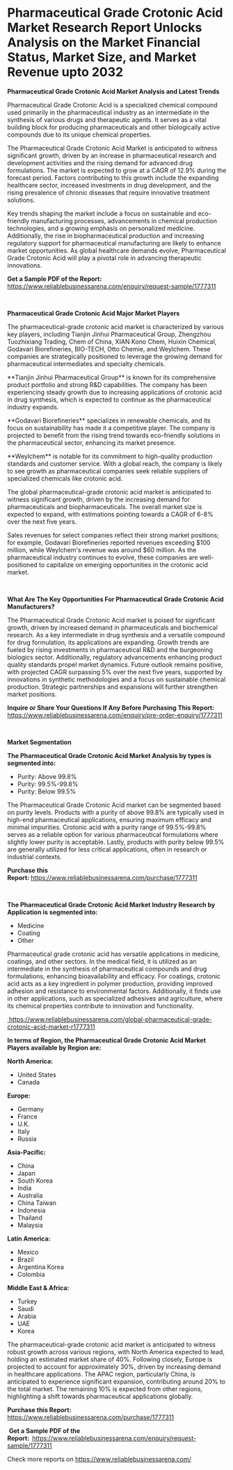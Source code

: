 <p><h1>Pharmaceutical Grade Crotonic Acid Market Research Report Unlocks Analysis on the Market Financial Status, Market Size, and Market Revenue upto 2032</h1></p><p><strong>Pharmaceutical Grade Crotonic Acid Market Analysis and Latest Trends</strong></p>
<p><p>Pharmaceutical Grade Crotonic Acid is a specialized chemical compound used primarily in the pharmaceutical industry as an intermediate in the synthesis of various drugs and therapeutic agents. It serves as a vital building block for producing pharmaceuticals and other biologically active compounds due to its unique chemical properties.</p><p>The Pharmaceutical Grade Crotonic Acid Market is anticipated to witness significant growth, driven by an increase in pharmaceutical research and development activities and the rising demand for advanced drug formulations. The market is expected to grow at a CAGR of 12.9% during the forecast period. Factors contributing to this growth include the expanding healthcare sector, increased investments in drug development, and the rising prevalence of chronic diseases that require innovative treatment solutions.</p><p>Key trends shaping the market include a focus on sustainable and eco-friendly manufacturing processes, advancements in chemical production technologies, and a growing emphasis on personalized medicine. Additionally, the rise in biopharmaceutical production and increasing regulatory support for pharmaceutical manufacturing are likely to enhance market opportunities. As global healthcare demands evolve, Pharmaceutical Grade Crotonic Acid will play a pivotal role in advancing therapeutic innovations.</p></p>
<p><strong>Get a Sample PDF of the Report:&nbsp;</strong> <a href="https://www.reliablebusinessarena.com/enquiry/request-sample/1777311?utm_campaign=3294&utm_medium=2&utm_source=Github&utm_content=ia&utm_term=03042025&utm_id=pharmaceutical-grade-crotonic-acid">https://www.reliablebusinessarena.com/enquiry/request-sample/1777311</a></p>
<p>&nbsp;</p>
<p><strong>Pharmaceutical Grade Crotonic Acid Major Market Players</strong></p>
<p><p>The pharmaceutical-grade crotonic acid market is characterized by various key players, including Tianjin Jinhui Pharmaceutical Group, Zhengzhou Tuozhixiang Trading, Chem of China, XIAN Kono Chem, Huixin Chemical, Godavari Biorefineries, BIO-TECH, Otto Chemie, and Weylchem. These companies are strategically positioned to leverage the growing demand for pharmaceutical intermediates and specialty chemicals.</p><p>**Tianjin Jinhui Pharmaceutical Group** is known for its comprehensive product portfolio and strong R&D capabilities. The company has been experiencing steady growth due to increasing applications of crotonic acid in drug synthesis, which is expected to continue as the pharmaceutical industry expands.</p><p>**Godavari Biorefineries** specializes in renewable chemicals, and its focus on sustainability has made it a competitive player. The company is projected to benefit from the rising trend towards eco-friendly solutions in the pharmaceutical sector, enhancing its market presence.</p><p>**Weylchem** is notable for its commitment to high-quality production standards and customer service. With a global reach, the company is likely to see growth as pharmaceutical companies seek reliable suppliers of specialized chemicals like crotonic acid.</p><p>The global pharmaceutical-grade crotonic acid market is anticipated to witness significant growth, driven by the increasing demand for pharmaceuticals and biopharmaceuticals. The overall market size is expected to expand, with estimations pointing towards a CAGR of 6-8% over the next five years.</p><p>Sales revenues for select companies reflect their strong market positions; for example, Godavari Biorefineries reported revenues exceeding $100 million, while Weylchem's revenue was around $60 million. As the pharmaceutical industry continues to evolve, these companies are well-positioned to capitalize on emerging opportunities in the crotonic acid market.</p></p>
<p>&nbsp;</p>
<p><strong>What Are The Key Opportunities For Pharmaceutical Grade Crotonic Acid Manufacturers?</strong></p>
<p><p>The Pharmaceutical Grade Crotonic Acid market is poised for significant growth, driven by increased demand in pharmaceuticals and biochemical research. As a key intermediate in drug synthesis and a versatile compound for drug formulation, its applications are expanding. Growth trends are fueled by rising investments in pharmaceutical R&D and the burgeoning biologics sector. Additionally, regulatory advancements enhancing product quality standards propel market dynamics. Future outlook remains positive, with projected CAGR surpassing 5% over the next five years, supported by innovations in synthetic methodologies and a focus on sustainable chemical production. Strategic partnerships and expansions will further strengthen market positions.</p></p>
<p><strong>Inquire or Share Your Questions If Any Before Purchasing This Report:</strong> <a href="https://www.reliablebusinessarena.com/enquiry/pre-order-enquiry/1777311?utm_campaign=3294&utm_medium=2&utm_source=Github&utm_content=ia&utm_term=03042025&utm_id=pharmaceutical-grade-crotonic-acid">https://www.reliablebusinessarena.com/enquiry/pre-order-enquiry/1777311</a></p>
<p>&nbsp;</p>
<p><strong>Market Segmentation</strong></p>
<p><strong>The Pharmaceutical Grade Crotonic Acid Market Analysis by types is segmented into:</strong></p>
<p><ul><li>Purity: Above 99.8%</li><li>Purity: 99.5%-99.8%</li><li>Purity: Below 99.5%</li></ul></p>
<p><p>The Pharmaceutical Grade Crotonic Acid market can be segmented based on purity levels. Products with a purity of above 99.8% are typically used in high-end pharmaceutical applications, ensuring maximum efficacy and minimal impurities. Crotonic acid with a purity range of 99.5%-99.8% serves as a reliable option for various pharmaceutical formulations where slightly lower purity is acceptable. Lastly, products with purity below 99.5% are generally utilized for less critical applications, often in research or industrial contexts.</p></p>
<p><strong>Purchase this Report:&nbsp;</strong><a href="https://www.reliablebusinessarena.com/purchase/1777311?utm_campaign=3294&utm_medium=2&utm_source=Github&utm_content=ia&utm_term=03042025&utm_id=pharmaceutical-grade-crotonic-acid">https://www.reliablebusinessarena.com/purchase/1777311</a></p>
<p>&nbsp;</p>
<p><strong>The Pharmaceutical Grade Crotonic Acid Market Industry Research by Application is segmented into:</strong></p>
<p><ul><li>Medicine</li><li>Coating</li><li>Other</li></ul></p>
<p><p>Pharmaceutical grade crotonic acid has versatile applications in medicine, coatings, and other sectors. In the medical field, it is utilized as an intermediate in the synthesis of pharmaceutical compounds and drug formulations, enhancing bioavailability and efficacy. For coatings, crotonic acid acts as a key ingredient in polymer production, providing improved adhesion and resistance to environmental factors. Additionally, it finds use in other applications, such as specialized adhesives and agriculture, where its chemical properties contribute to innovation and functionality.</p></p>
<p><a href="https://www.reliablebusinessarena.com/global-pharmaceutical-grade-crotonic-acid-market-r1777311?utm_campaign=3294&utm_medium=2&utm_source=Github&utm_content=ia&utm_term=03042025&utm_id=pharmaceutical-grade-crotonic-acid">&nbsp;https://www.reliablebusinessarena.com/global-pharmaceutical-grade-crotonic-acid-market-r1777311</a></p>
<p><strong>In terms of Region, the Pharmaceutical Grade Crotonic Acid Market Players available by Region are:</strong></p>
<p>
    <p> <strong> North America: </strong>
        <ul>
            <li>United States</li>
            <li>Canada</li>
        </ul>
        </p> 
    <p> <strong> Europe: </strong>
        <ul>
            <li>Germany</li>
            <li>France</li>
            <li>U.K.</li>
            <li>Italy</li>
            <li>Russia</li>
        </ul>
        </p> 
    <p> <strong> Asia-Pacific: </strong>
        <ul>
            <li>China</li>
            <li>Japan</li>
            <li>South Korea</li>
            <li>India</li>
            <li>Australia</li>
            <li>China Taiwan</li>
            <li>Indonesia</li>
            <li>Thailand</li>
            <li>Malaysia</li>
        </ul>
        </p> 
    <p> <strong> Latin America: </strong>
        <ul>
            <li>Mexico</li>
            <li>Brazil</li>
            <li>Argentina Korea</li>
            <li>Colombia</li>
        </ul>
        </p> 
    <p> <strong> Middle East & Africa: </strong>
        <ul>
            <li>Turkey</li>
            <li>Saudi</li>
            <li>Arabia</li>
            <li>UAE</li>
            <li>Korea</li>
        </ul>
    </p>
    </p>
<p><p>The pharmaceutical-grade crotonic acid market is anticipated to witness robust growth across various regions, with North America expected to lead, holding an estimated market share of 40%. Following closely, Europe is projected to account for approximately 30%, driven by increasing demand in healthcare applications. The APAC region, particularly China, is anticipated to experience significant expansion, contributing around 20% to the total market. The remaining 10% is expected from other regions, highlighting a shift towards pharmaceutical applications globally.</p></p>
<p><strong>Purchase this Report: </strong><a href="https://www.reliablebusinessarena.com/purchase/1777311?utm_campaign=3294&utm_medium=2&utm_source=Github&utm_content=ia&utm_term=03042025&utm_id=pharmaceutical-grade-crotonic-acid">https://www.reliablebusinessarena.com/purchase/1777311</a></p>
<p>&nbsp;<strong>Get a Sample PDF of the Report:&nbsp;&nbsp;</strong><a href="https://www.reliablebusinessarena.com/enquiry/request-sample/1777311?utm_campaign=3294&utm_medium=2&utm_source=Github&utm_content=ia&utm_term=03042025&utm_id=pharmaceutical-grade-crotonic-acid">https://www.reliablebusinessarena.com/enquiry/request-sample/1777311</a></p>
<p><strong></strong></p>
<p>Check more reports on <a href="https://www.reliablebusinessarena.com/?utm_campaign=3294&utm_medium=2&utm_source=Github&utm_content=ia&utm_term=03042025&utm_id=pharmaceutical-grade-crotonic-acid">https://www.reliablebusinessarena.com/</a></p>